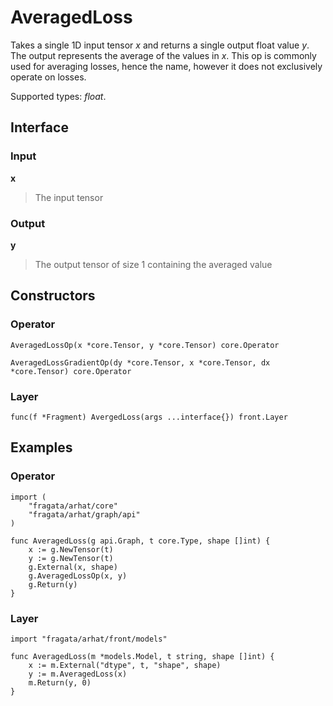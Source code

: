 
# AveragedLoss

Takes a single 1D input tensor *x* and returns a single output float value *y*. 
The output represents the average of the values in *x*. 
This op is commonly used for averaging losses, hence the name, however it does not exclusively 
operate on losses.

Supported types: *float*.

## Interface

### Input

**x**

>The input tensor

### Output

**y**

>The output tensor of size 1 containing the averaged value

## Constructors

### Operator


```
AveragedLossOp(x *core.Tensor, y *core.Tensor) core.Operator

AveragedLossGradientOp(dy *core.Tensor, x *core.Tensor, dx *core.Tensor) core.Operator
```


### Layer


```
func(f *Fragment) AvergedLoss(args ...interface{}) front.Layer
```


## Examples

### Operator


```
import (
    "fragata/arhat/core"
    "fragata/arhat/graph/api"
)

func AveragedLoss(g api.Graph, t core.Type, shape []int) {
    x := g.NewTensor(t)
    y := g.NewTensor(t)
    g.External(x, shape)
    g.AveragedLossOp(x, y)
    g.Return(y)
}
```


### Layer


```
import "fragata/arhat/front/models"

func AveragedLoss(m *models.Model, t string, shape []int) {
    x := m.External("dtype", t, "shape", shape)
    y := m.AveragedLoss(x)
    m.Return(y, 0)
}
```


